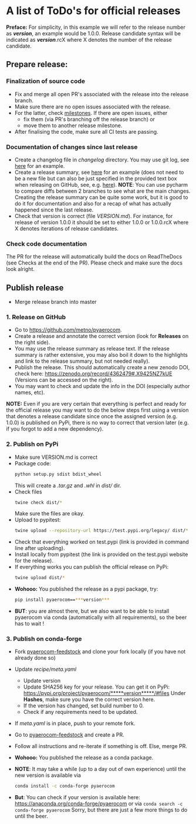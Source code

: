 # A list of ToDo's for official releases

**Preface:** For simplicity, in this example we will refer to the release number as ***version***, an example would be 1.0.0. Release candidate syntax will be indicated as ***version***.rcX where X denotes the number of the release candidate.

## Prepare release:

### Finalization of source code

- Fix and merge all open PR's associated with the release into the release branch.
- Make sure there are no open issues associated with the release.
- For the latter, check [milestones](https://github.com/metno/pyaerocom/milestones). If there are open issues, either
  - fix them (via PR's branching off the release branch) or
  - move them to another release milestone.
- After finalising the code, make sure all CI tests are passing.

### Documentation of changes since last release

- Create a changelog file in *changelog* directory. You may use git log, see [here](https://github.com/metno/pyaerocom/blob/master/changelog/CHANGELOG_v080_v0100.rst) for an example.
- Create a release summary, see [here](https://github.com/metno/pyaerocom/blob/master/changelog/v0100_release_summary.md) for an example (does not need to be a new file but can also be just specified in the provided text box when releasing on GitHub, see, e.g. [here]()). **NOTE**: You can use pycharm to compare diffs between 2 branches to see what are the main changes. Creating the release summary can be quite some work, but it is good to do it for documentation and also for a recap of what has actually happened since the last release.
- Check that version is correct (file *VERSION.md*). For instance, for release of version 1.0.0 it should be set to either 1.0.0 or 1.0.0.rcX where X denotes iterations of release candidates.

### Check code documentation

The PR for the release will automatically build the docs on ReadTheDocs (see Checks at the end of the PR). Please check and make sure the docs look alright.

## Publish release

- Merge release branch into master

### 1. Release on GitHub

- Go to https://github.com/metno/pyaerocom.
- Create a release and annotate the correct version (look for **Releases** on the right side).
- You may use the release summary as release text. If the release summary is rather extensive, you may also boil it down to the highlights and link to the release summary, but not needed really).
- Publish the release. This should automatically create a new zenodo DOI, check here:
  https://zenodo.org/record/4362479#.X9425NZ7kUE
  (Versions can be accessed on the right).
- You may want to check and update the info in the DOI (especially author names, etc).

**NOTE:** Even if you are very certain that everything is perfect and ready for the official release you may want to do the below steps first using a version that denotes a release candidate since once the assigned version (e.g. 1.0.0) is published on PyPi, there is no way to correct that version later (e.g. if you forgot to add a new dependency).

### 2. Publish on PyPi

- Make sure VERSION.md is correct
- Package code:  
  ```bash
  python setup.py sdist bdist_wheel
  ```
  This will create a *.tar.gz* and *.whl* in *dist/* dir.
- Check files
  ```bash
  twine check dist/*
  ```
  Make sure the files are okay.
- Upload to pypitest:
  ```bash
  twine upload --repository-url https://test.pypi.org/legacy/ dist/*
  ```
- Check that everything worked on test.pypi (link is provided in command line after uploading).
- Install locally from pypitest (the link is provided on the test.pypi website for the release).
- If everything works you can publish the official release on PyPi:
  ```bash
  twine upload dist/*
  ```
- **Wohooo:** You published the release as a pypi package, try:
  ```bash
  pip install pyaerocom==***version***
  ```
- **BUT**: you are almost there, but we also want to be able to install pyaerocom via conda (automatically with all requirements), so the beer has to wait !

### 3. Publish on conda-forge

- Fork [pyaerocom-feedstock](https://github.com/conda-forge/pyaerocom-feedstock) and clone your fork locally (if you have not already done so)
- Update *recipe/meta.yaml*
  - Update version
  - Update SHA256 key for your release. You can get it on PyPi:
    https://pypi.org/project/pyaerocom/*****version*****/#files
    Under **Hashes**, make sure you have the correct version here.
  - If the version has changed, set build number to 0.
  - Check if any requirements need to be updated.
- If *meta.yaml*  is in place, push to your remote fork.
- Go to [pyaerocom-feedstock](https://github.com/conda-forge/pyaerocom-feedstock) and create a PR.
- Follow all instructions and re-iterate if something is off. Else, merge PR.
- **Wohooo:** You published the release as a conda package.

- **NOTE**: It may take a while (up to a day out of own experience) until the new version is available via
  ```bash
  conda install -c conda-forge pyaerocom
  ```
- **But**: You can check if your version is available here:
  https://anaconda.org/conda-forge/pyaerocom
  or via `conda search -c conda-forge pyaerocom`
  Sorry, but there are just a few more things to do until the beer.
